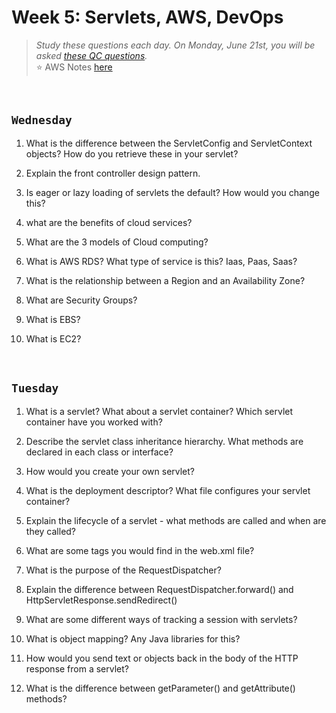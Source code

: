 # Week 5: Servlets, AWS, DevOps
> *Study these questions each day.  On Monday, June 21st, you will be asked [these QC questions](https://github.com/210517-Enterprise/demos/blob/main/week5/qc-questions.md).* <br>
> :star: AWS Notes [here](https://github.com/210517-Enterprise/demos/blob/main/week5/notes/aws.md)

<br>

## `Wednesday`
1. What is the difference between the ServletConfig and ServletContext objects? How do you retrieve these in your servlet?

2. Explain the front controller design pattern.

3. Is eager or lazy loading of servlets the default? How would you change this?

4. what are the benefits of cloud services?

5. What are the 3 models of Cloud computing?

5. What is AWS RDS? What type of service is this? Iaas, Paas, Saas?

6. What is the relationship between a Region and an Availability Zone?

7. What are Security Groups?

8. What is EBS?

8. What is EC2?

<br>

## `Tuesday`

1.  What is a servlet? What about a servlet container? Which servlet container have you worked with?
    
2.  Describe the servlet class inheritance hierarchy. What methods are declared in each class or interface?
    
3.  How would you create your own servlet?
    
4.  What is the deployment descriptor? What file configures your servlet container?
    
5.  Explain the lifecycle of a servlet - what methods are called and when are they called?
    
6.  What are some tags you would find in the web.xml file?
    
7.  What is the purpose of the RequestDispatcher?
    
8.  Explain the difference between RequestDispatcher.forward() and HttpServletResponse.sendRedirect()
    
9.  What are some different ways of tracking a session with servlets?
    
10.  What is object mapping? Any Java libraries for this?
    
12.  How would you send text or objects back in the body of the HTTP response from a servlet?
    
13.  What is the difference between getParameter() and getAttribute() methods?
